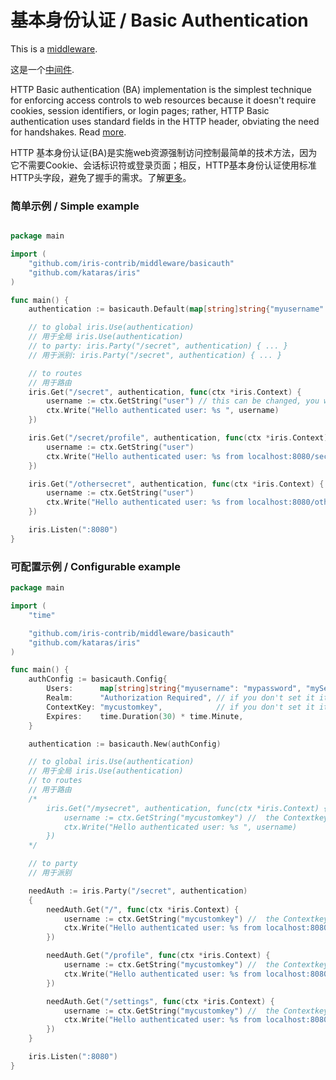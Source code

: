 # 基本身份认证 / Basic Authentication

This is a [middleware](https://github.com/iris-contrib/middleware/tree/master/basicuath).

这是一个[中间件](https://github.com/iris-contrib/middleware/tree/master/basicuath).

HTTP Basic authentication (BA) implementation is the simplest technique for enforcing access controls to web resources because it doesn't require cookies, session identifiers, or login pages; rather, HTTP Basic authentication uses standard fields in the HTTP header, obviating the need for handshakes. Read [more](https://en.wikipedia.org/wiki/Basic_access_authentication).

HTTP 基本身份认证(BA)是实施web资源强制访问控制最简单的技术方法，因为它不需要Cookie、会话标识符或登录页面；相反，HTTP基本身份认证使用标准HTTP头字段，避免了握手的需求。了解[更多](https://en.wikipedia.org/wiki/Basic_access_authentication)。



### 简单示例 / Simple example


```go

package main

import (
	"github.com/iris-contrib/middleware/basicauth"
	"github.com/kataras/iris"
)

func main() {
	authentication := basicauth.Default(map[string]string{"myusername": "mypassword", "mySecondusername": "mySecondpassword"})

	// to global iris.Use(authentication)
	// 用于全局 iris.Use(authentication)
	// to party: iris.Party("/secret", authentication) { ... }
	// 用于派别: iris.Party("/secret", authentication) { ... }

	// to routes
	// 用于路由
	iris.Get("/secret", authentication, func(ctx *iris.Context) {
		username := ctx.GetString("user") // this can be changed, you will see at the middleware_basic_auth_2 folder
		ctx.Write("Hello authenticated user: %s ", username)
	})

	iris.Get("/secret/profile", authentication, func(ctx *iris.Context) {
		username := ctx.GetString("user")
		ctx.Write("Hello authenticated user: %s from localhost:8080/secret/profile ", username)
	})

	iris.Get("/othersecret", authentication, func(ctx *iris.Context) {
		username := ctx.GetString("user")
		ctx.Write("Hello authenticated user: %s from localhost:8080/othersecret ", username)
	})

	iris.Listen(":8080")
}


```

### 可配置示例 / Configurable example

```go
package main

import (
	"time"

	"github.com/iris-contrib/middleware/basicauth"
	"github.com/kataras/iris"
)

func main() {
	authConfig := basicauth.Config{
		Users:      map[string]string{"myusername": "mypassword", "mySecondusername": "mySecondpassword"},
		Realm:      "Authorization Required", // if you don't set it it's "Authorization Required" // 默认为 "Authorization Required" 
		ContextKey: "mycustomkey",            // if you don't set it it's "user" // 默认为 "user"
		Expires:    time.Duration(30) * time.Minute,
	}

	authentication := basicauth.New(authConfig)

	// to global iris.Use(authentication)
	// 用于全局 iris.Use(authentication)
	// to routes
	// 用于路由
	/*
		iris.Get("/mysecret", authentication, func(ctx *iris.Context) {
			username := ctx.GetString("mycustomkey") //  the Contextkey from the authConfig // 配置中的 ContextKey
			ctx.Write("Hello authenticated user: %s ", username)
		})
	*/

	// to party
	// 用于派别

	needAuth := iris.Party("/secret", authentication)
	{
		needAuth.Get("/", func(ctx *iris.Context) {
			username := ctx.GetString("mycustomkey") //  the Contextkey from the authConfig // 配置中的 ContextKey
			ctx.Write("Hello authenticated user: %s from localhost:8080/secret ", username)
		})

		needAuth.Get("/profile", func(ctx *iris.Context) {
			username := ctx.GetString("mycustomkey") //  the Contextkey from the authConfig // 配置中的 ContextKey
			ctx.Write("Hello authenticated user: %s from localhost:8080/secret/profile ", username)
		})

		needAuth.Get("/settings", func(ctx *iris.Context) {
			username := ctx.GetString("mycustomkey") //  the Contextkey from the authConfig // 配置中的 ContextKey
			ctx.Write("Hello authenticated user: %s from localhost:8080/secret/settings ", username)
		})
	}

	iris.Listen(":8080")
}



```